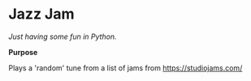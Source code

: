 # Jazz Jam

*Just having some fun in Python.*

**Purpose**

Plays a 'random' tune from a list of jams from https://studiojams.com/

